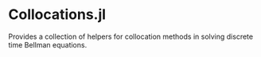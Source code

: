 # Collocations.jl
Provides a collection of helpers for collocation methods in solving discrete time Bellman equations.
